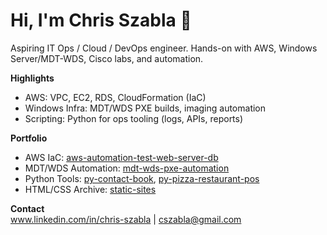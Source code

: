 # Hi, I'm Chris Szabla 👋
Aspiring IT Ops / Cloud / DevOps engineer. Hands-on with AWS, Windows Server/MDT-WDS, Cisco labs, and automation.

**Highlights**
- AWS: VPC, EC2, RDS, CloudFormation (IaC)
- Windows Infra: MDT/WDS PXE builds, imaging automation
- Scripting: Python for ops tooling (logs, APIs, reports)

**Portfolio**
- AWS IaC: [aws-automation-test-web-server-db](#)  
- MDT/WDS Automation: [mdt-wds-pxe-automation](#)  
- Python Tools: [py-contact-book](#), [py-pizza-restaurant-pos](#)   
- HTML/CSS Archive: [static-sites](#)

**Contact**  
www.linkedin.com/in/chris-szabla | cszabla@gmail.com

